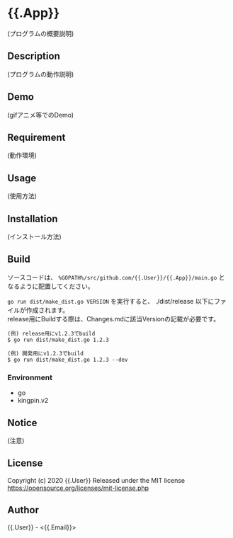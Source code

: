 # {{.App}}

(プログラムの概要説明)

## Description

(プログラムの動作説明)

## Demo

(gifアニメ等でのDemo)

## Requirement

(動作環境)

## Usage

(使用方法)

## Installation

(インストール方法)

## Build

ソースコードは、 `%GOPATH%/src/github.com/{{.User}}/{{.App}}/main.go` となるように配置してください。  

`go run dist/make_dist.go VERSION` を実行すると、 ./dist/release 以下にファイルが作成されます。  
release用にBuildする際は、Changes.mdに該当Versionの記載が必要です。  

    (例) release用にv1.2.3でbuild
    $ go run dist/make_dist.go 1.2.3

    (例) 開発用にv1.2.3でbuild
    $ go run dist/make_dist.go 1.2.3 --dev

### Environment

* go
* kingpin.v2

## Notice

(注意)

## License

Copyright (c) 2020 {{.User}}
Released under the MIT license
https://opensource.org/licenses/mit-license.php

## Author
{{.User}} - <{{.Email}}>
